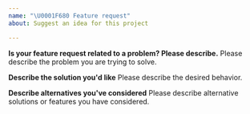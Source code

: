 ```yaml
---
name: "\U0001F680 Feature request"
about: Suggest an idea for this project

---
```


<!--
Thank you for suggesting an idea to make Webiny better.

Please fill in as much of the template below as you're able.
-->

**Is your feature request related to a problem? Please describe.**
Please describe the problem you are trying to solve.

**Describe the solution you'd like**
Please describe the desired behavior.

**Describe alternatives you've considered**
Please describe alternative solutions or features you have considered.
